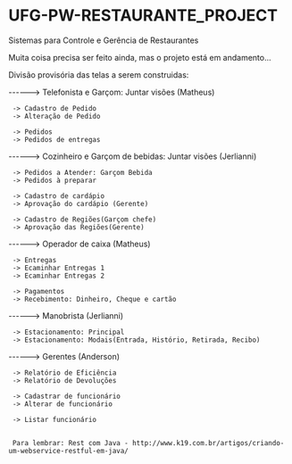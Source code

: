 # UFG-PW-RESTAURANTE_PROJECT
Sistemas para Controle e Gerência de Restaurantes

Muita coisa precisa ser feito ainda, mas o projeto está em andamento...

Divisão provisória das telas a serem construidas:

------> Telefonista e Garçom: Juntar visões (Matheus)

     -> Cadastro de Pedido
     -> Alteração de Pedido
     
     -> Pedidos
     -> Pedidos de entregas

------> Cozinheiro e Garçom de bebidas: Juntar visões (Jerlianni)

     -> Pedidos a Atender: Garçom Bebida
     -> Pedidos à preparar
     
     -> Cadastro de cardápio	
     -> Aprovação do cardápio (Gerente)

     -> Cadastro de Regiões(Garçom chefe)	
     -> Aprovação das Regiões(Gerente)
	
	

------> Operador de caixa (Matheus)

     -> Entregas
     -> Ecaminhar Entregas 1
     -> Ecaminhar Entregas 2

     -> Pagamentos
     -> Recebimento: Dinheiro, Cheque e cartão


------> Manobrista (Jerlianni)

     -> Estacionamento: Principal
     -> Estacionamento: Modais(Entrada, Histório, Retirada, Recibo)


------> Gerentes (Anderson)

     -> Relatório de Eficiência
     -> Relatório de Devoluções
     
     -> Cadastrar de funcionário
     -> Alterar de funcionário
     
     -> Listar funcionário
     
     
     Para lembrar: Rest com Java - http://www.k19.com.br/artigos/criando-um-webservice-restful-em-java/

